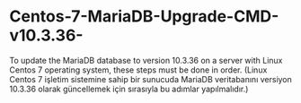 # Centos-7-MariaDB-Upgrade-CMD-v10.3.36-
To update the MariaDB database to version 10.3.36 on a server with Linux Centos 7 operating system, these steps must be done in order. (Linux Centos 7 işletim sistemine sahip bir sunucuda MariaDB veritabanını versiyon 10.3.36 olarak güncellemek için sırasıyla bu adımlar yapılmalıdır.)
